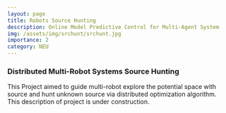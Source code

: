 ```yaml
---
layout: page
title: Robots Source Hunting
description: Online Model Predictive Control for Multi-Agent System
img: /assets/img/srchunt/srchunt.jpg
importance: 2
category: NEU
---
```


### Distributed Multi-Robot Systems Source Hunting
This Project aimed to guide multi-robot explore the potential space with source and hunt unknown source via distributed optimization algorithm. This description of project is under construction. 